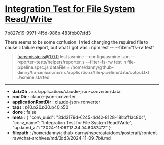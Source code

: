 # [Integration Test for File System Read/Write](https://claude.ai/chat/3dd3179d-6245-4d43-8128-18bbff1ac80c)

7b827d19-9971-415d-986b-483fbb07efd3

There seems to be some confusion. I tried changing the required file to cause a failure report, but what I got was :
npm test -- --filter="fs-rw test"
> transmissions@1.0.0 test
> jasmine --config=jasmine.json --reporter=tests/helpers/reporter.js --filter=fs-rw test
in file-pipeline.spec.js dataFile = /home/danny/github-danny/transmissions/src/applications/file-pipeline/data/output.txt
Jasmine started

---

* **dataDir** : src/applications/claude-json-converter/data
* **rootDir** : claude-json-converter
* **applicationRootDir** : claude-json-converter
* **tags** : p10.p20.p30.p40.p50
* **done** : false
* **meta** : {
  "conv_uuid": "3dd3179d-6245-4d43-8128-18bbff1ac80c",
  "conv_name": "Integration Test for File System Read/Write",
  "updated_at": "2024-11-09T12:34:04.808747Z"
}
* **filepath** : /home/danny/github-danny/hyperdata/docs/postcraft/content-raw/chat-archives/md/3dd3/2024-11-09_7b8.md